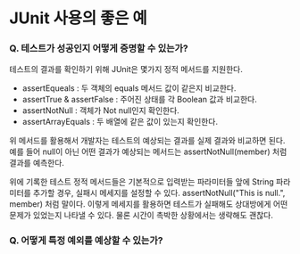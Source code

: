 # JUnit 사용의 좋은 예



### Q. 테스트가 성공인지 어떻게 증명할 수 있는가?

테스트의 결과를 확인하기 위해 JUnit은 몇가지 정적 메서드를 지원한다.

- assertEqueals : 두 객체의 equals 메서드 값이 같은지 비교한다.
- assertTrue & assertFalse : 주어진 상태를 각 Boolean 값과 비교한다. 
- assertNotNull : 객체가 Not null인지 확인한다.
- assertArrayEquals : 두 배열에 같은 값이 있는지 확인한다. 

위 메서드를 활용해서 개발자는 테스트의 예상되는 결과를 실제 결과와 비교하면 된다. 예를 들어 null이 아닌 어떤 결과가 예상되는 메서드는 assertNotNull(member) 처럼 결과를 예측한다.

위에 기록한 테스트 정적 메서드들은 기본적으로 입력받는 파라미터들 앞에 String 파라미터를 추가할 경우, 실패시 메세지를 설정할 수 있다. assertNotNull("This is null.", member)  처럼 말이다. 이렇게 메세지를 활용하면 테스트가 실패해도 상대방에게 어떤 문제가 있었는지 나타낼 수 있다. 물론 시간이 촉박한 상황에서는 생략해도 괜찮다.



### Q. 어떻게 특정 예외를 예상할 수 있는가?



